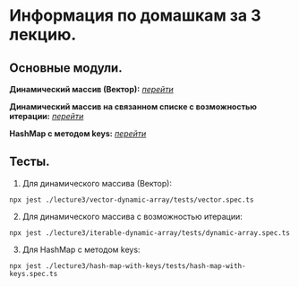 # Информация по домашкам за 3 лекцию.

## Основные модули.

**Динамический массив (Вектор):** [_перейти_](./vector-dynamic-array/modules/vector.ts)

**Динамический массив на связанном списке с возможностью итерации:** [_перейти_](./iterable-dynamic-array/modules/dynamic-array.ts)

**HashMap с методом keys:** [_перейти_](./hash-map-with-keys/modules/hash-map.ts)

## Тесты.

1. Для динамического массива (Вектор):

```
npx jest ./lecture3/vector-dynamic-array/tests/vector.spec.ts
```

2. Для динамического массива с возможностью итерации:

```
npx jest ./lecture3/iterable-dynamic-array/tests/dynamic-array.spec.ts
```

3. Для HashMap с методом keys:

```
npx jest ./lecture3/hash-map-with-keys/tests/hash-map-with-keys.spec.ts
```
